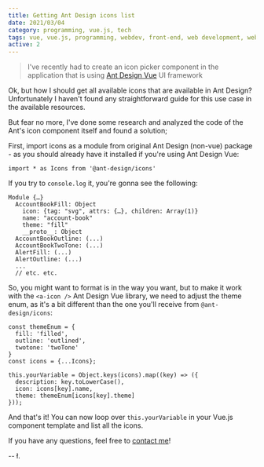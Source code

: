 ```yaml
---
title: Getting Ant Design icons list
date: 2021/03/04
category: programming, vue.js, tech
tags: vue, vue.js, programming, webdev, front-end, web development, web developer, front-end developer, front-end development, javascript, js, ant, ant design, ant-design, ant-design vue, ant design vue, antdv, icons, icon, icon picker
active: 2
---
```


> I've recently had to create an icon picker component in the application that is using [Ant Design Vue](https://antdv.com/docs/vue/introduce/) UI framework

Ok, but how I should get all available icons that are available in Ant Design? Unfortunately I haven't found any straightforward guide for this use case in the available resources.

But fear no more, I've done some research and analyzed the code of the Ant's icon component itself and found a solution;

First, import icons as a module from original Ant Design (non-vue) package - as you should already have it installed if you're using Ant Design Vue:

```
import * as Icons from '@ant-design/icons'
```

If you try to `console.log` it, you're gonna see the following:

```
Module {…}
  AccountBookFill: Object
    icon: {tag: "svg", attrs: {…}, children: Array(1)}
    name: "account-book"
    theme: "fill"
    __proto__: Object
  AccountBookOutline: (...)
  AccountBookTwoTone: (...)
  AlertFill: (...)
  AlertOutline: (...)
  ...
  // etc. etc.
```

So, you might want to format is in the way you want, but to make it work with the `<a-icon />` Ant Design Vue library, we need to adjust the theme enum, as it's a bit different than the one you'll receive from `@ant-design/icons`:

```
const themeEnum = {
  fill: 'filled',
  outline: 'outlined',
  twotone: 'twoTone'
}
const icons = {...Icons};

this.yourVariable = Object.keys(icons).map((key) => ({
  description: key.toLowerCase(),
  icon: icons[key].name,
  theme: themeEnum[icons[key].theme]
}));
```

And that's it! You can now loop over `this.yourVariable` in your Vue.js component template and list all the icons.

If you have any questions, feel free to [contact me](https://twitter.com/lukaszkups)!

-- ł.

